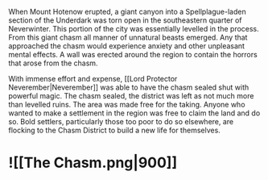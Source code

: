 When Mount Hotenow erupted, a giant canyon into a Spellplague-laden section of the Underdark was torn open in the southeastern quarter of Neverwinter. This portion of the city was essentially levelled in the process. From this giant chasm all manner of unnatural beasts emerged. Any that approached the chasm would experience anxiety and other unpleasant mental effects. A wall was erected around the region to contain the horrors that arose from the chasm. 

With immense effort and expense, [[Lord Protector Neverember|Neverember]] was able to have the chasm sealed shut with powerful magic. The chasm sealed, the district was left as not much more than levelled ruins. The area was made free for the taking. Anyone who wanted to make a settlement in the region was free to claim the land and do so. Bold settlers, particularly those too poor to do so elsewhere, are flocking to the Chasm District to build a new life for themselves.
# ![[The Chasm.png|900]]